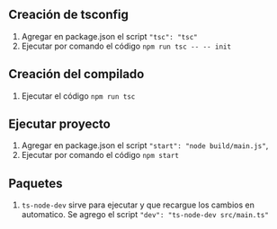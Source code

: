 ## Creación de tsconfig
1. Agregar en package.json el script `"tsc": "tsc"`
2. Ejecutar por comando el código `npm run tsc -- -- init`

## Creación del compilado
1. Ejecutar el código `npm run tsc`

## Ejecutar proyecto
1. Agregar en package.json el script `"start": "node build/main.js"`,
2. Ejecutar por comando el código `npm start`

## Paquetes
1. `ts-node-dev` sirve para ejecutar y que recargue los cambios en automatico. Se agrego el script `"dev": "ts-node-dev src/main.ts"`